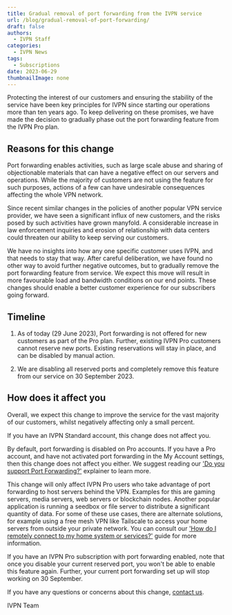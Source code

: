 ```yaml
---
title: Gradual removal of port forwarding from the IVPN service
url: /blog/gradual-removal-of-port-forwarding/
draft: false 
authors:
  - IVPN Staff
categories:
  - IVPN News
tags:
  - Subscriptions
date: 2023-06-29
thumbnailImage: none
---
```

Protecting the interest of our customers and ensuring the stability of the service have been key principles for IVPN since starting our operations more than ten years ago. To keep delivering on these promises, we have made the decision to gradually phase out the port forwarding feature from the IVPN Pro plan. 

## Reasons for this change

Port forwarding enables activities, such as large scale abuse and sharing of objectionable materials that can have a negative effect on our servers and operations. While the majority of customers are not using the feature for such purposes, actions of a few can have undesirable consequences affecting the whole VPN network. 

Since recent similar changes in the policies of another popular VPN service provider, we have seen a significant influx of new customers, and the risks posed by such activities have grown manyfold. A considerable increase in law enforcement inquiries and erosion of relationship with data centers could threaten our ability to keep serving our customers. 

We have no insights into how any one specific customer uses IVPN, and that needs to stay that way. After careful deliberation, we have found no other way to avoid further negative outcomes, but to gradually remove the port forwarding feature from service. We expect this move will result in more favourable load and bandwidth conditions on our end points. These changes should enable a better customer experience for our subscribers going forward.

## Timeline

1. As of today (29 June 2023), Port forwarding is not offered for new customers as part of the Pro plan. Further, existing IVPN Pro customers cannot reserve new ports. Existing reservations will stay in place, and can be disabled by manual action. 

2. We are disabling all reserved ports and completely remove this feature from our service on 30 September 2023. 

## How does it affect you

Overall, we expect this change to improve the service for the vast majority of our customers, whilst negatively affecting only a small percent.

If you have an IVPN Standard account, this change does not affect you. 

By default, port forwarding is disabled on Pro accounts. If you have a Pro account, and have not activated port forwarding in the My Account settings, then this change does not affect you either. We suggest reading our ['Do you support Port Forwarding?'](https://privatus.atlassian.net/knowledgebase/general/do-you-support-port-forwarding/) explainer to learn more. 

This change will only affect IVPN Pro users who take advantage of port forwarding to host servers behind the VPN. Examples for this are gaming servers, media servers, web servers or blockchain nodes. Another popular application is running a seedbox or file server to distribute a significant quantity of data.
For some of these use cases, there are alternate solutions, for example using a free mesh VPN like Tailscale to access your home servers from outside your private network. You can consult our ['How do I remotely connect to my home system or services?'](https://privatus.atlassian.net/knowledgebase/general/how-do-i-remotely-connect-to-my-home-system-or-services-behind-the-vpn-connection/) guide for more information.

If you have an IVPN Pro subscription with port forwarding enabled, note that once you disable your current reserved port, you won't be able to enable this feature again. Further, your current port forwarding set up will stop working on 30 September. 

If you have any questions or concerns about this change, [contact us](https://www.ivpn.net/contactus/).   

IVPN Team
